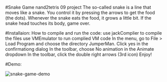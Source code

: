 #Snake Game
nand2tetris 09 project
The so-called snake is a line that moves like a snake.
You control it by pressing the arrows to get the food (the dots).
Whenever the snake eats the food, it grows a little bit.
If the snake head touches its body, game over.

#Installaion:
How to compile and run the code:
use jackComplier to compile the files
use VMEmulator to run complied VM code In the menu, 
go to File > Load Program and choose the directory JumperMan. 
Click yes in the confirmationg dialog In the toolbar, 
choose No animation in the Animate dropdown In the toolbar,
click the double right arrows (3rd icon) 
Enjoy!

#Demo:

![snake-game-demo](https://user-images.githubusercontent.com/86184498/131263699-a9fa11fa-d6ae-41cc-b746-684ed9bf4507.gif)
